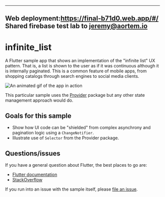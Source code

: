 -------------------
Web deployment:https://final-b71d0.web.app/#/
Shared firebase test lab to jeremy@aortem.io
-------------------

# infinite_list

A Flutter sample app that shows an implementation of the "infinite list" UX pattern. That is,
a list is shown to the user as if it was continuous although it is internally paginated.
This is a common feature of mobile apps, from shopping catalogs through search engines
to social media clients.

![An animated gif of the app in action](https://user-images.githubusercontent.com/919717/81858860-3a1e3280-9519-11ea-8e9c-9d22ac1bf0ed.gif)

This particular sample uses the [Provider][] package but any other state management approach
would do.

[Provider]: https://pub.dev/packages/provider

## Goals for this sample

* Show how UI code can be "shielded" from complex asynchrony and pagination logic using
  a `ChangeNotifier`.
* Illustrate use of `Selector` from the Provider package.

## Questions/issues

If you have a general question about Flutter, the best places to go are:

* [Flutter documentation](https://flutter.dev/)
* [StackOverflow](https://stackoverflow.com/questions/tagged/flutter)

If you run into an issue with the sample itself, please
[file an issue](https://github.com/flutter/samples/issues).
